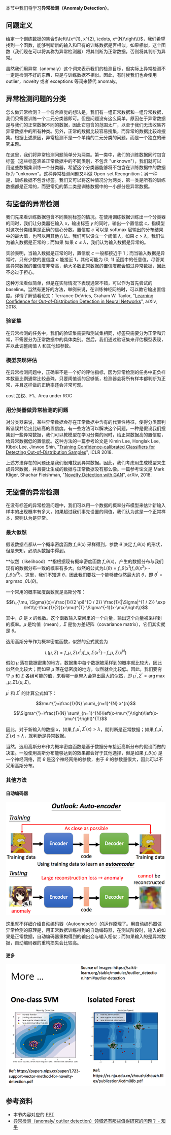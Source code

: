 本节中我们将学习**异常检测（Anomaly Detection）**。

## 问题定义

给定一个训练数据的集合$\left\\{x^{1}, x^{2}, \cdots, x^{N}\right\\}$，我们希望找到一个函数，能够判断新的输入和已有的训练数据是否相似。如果相似，这个函数（我们现在可以将其称为异常检测器）将其判断为正常数据，否则将其判断为异常。

虽然我们用异常（anomaly）这个词来表示我们的检测目标，但实际上异常检测不一定是检测不好的东西，只是与训练数据不相似。因此，有时候我们也会使用 outlier，novelty 或者 exceptions 等词来替代 anomaly。

## 异常检测问题的分类

怎么做异常检测？一个符合直觉的想法是，我们有一组正常数据和一组异常数据，我们只需要训练一个二元分类器即可。但是问题没有这么简单，原因在于异常数据是与我们的正常数据不同的数据，因此它包含的范围太广，以至于我们无法收集齐异常数据中的所有种类。另外，正常的数据比较容易搜集，而异常的数据比较难搜集。根据上述原因，异常检测不是一个单纯的二元分类的问题，而是一个独立的研究主题。

在这里，我们将异常检测问题简单分为两类。第一类中，我们的训练数据同时包含标签（这些标签涵盖正常数据中的不同类别，不包含 "unknown"），我们就可以用这些数据集训练一个分类器，希望这个分类器能够将不包含在训练数据中的数据标为 "unknown"。这种异常检测问题又叫做 Open-set Recognition；另一种是，训练数据不包含标签。我们又可以将这种情况分为两类，第一类是所有的训练数据都是正常的，而更常见的第二类是训练数据中的一小部分是异常数据。

## 有监督的异常检测

我们先来看训练数据包含不同类别标签的情况。在使用训练数据训练出一个分类器的同时，我们让分类器在输入 $x$，输出标签 $y$ 的同时，输出一个置信度 $c$，指模型对这次分类结果是正确的信心分数。置信度 $c$ 可以是 softmax 层输出的分布结果中的最大值，也可以用其他方法。我们可以设立一个阈值 $\lambda$，如果 $c > \lambda$，我们认为输入数据是正常的；而如果 如果 $c \leq \lambda$，我们认为输入数据是异常的。

实验表明，当输入数据是正常的时，置信度 $c$ 一般都接近于 1；而当输入数据是异常时，只有少数的置信度 $c$ 能接近 1，其他可能为 (0, 1) 范围中的任意值。尽管某些异常数据的置信度非常高，绝大多数正常数据的置信度都会超过异常数据，因此不必过于担心。

这种方法看似简单，但是在实际情况下表现通常不错，可以作为首先尝试的 baseline。当然有更好的方法，举例来说，在训练神经网络时，可以教它输出置信度。详情了解请看论文：Terrance DeVries, Graham W. Taylor, "[Learning Confidence for Out-of-Distribution Detection in Neural Networks](https://arxiv.org/pdf/1802.04865.pdf)", arXiv, 2018.

### 验证集

在异常检测的任务中，我们的验证集需要和测试集相同，标签只需要分为正常和异常，不需要分为正常数据中的具体类别。然后，我们通过验证集来评估模型表现，并以此调整阈值 $\lambda$ 和其他超参数。

### 模型表现评估

在异常检测问题中，正确率不是一个好的评估指标，因为异常检测的任务中正负样本数量比例通常比较悬殊，只要阈值调的足够低，检测器会将所有样本都判断为正常，并且这样做的正确率还会非常可观。

cost 加权、F1、Area under ROC

### 用分类器做异常检测的问题

对分类器来说，某些异常数据会存在正常数据中含有的代表性特征，使得分类器判断错误并给出比较高的置信度。有一些方法可以解决这个问题，一种是假设我们搜集到一些异常数据，我们可以教模型在学习分类的同时，给正常数据高的置信度，给异常数据低的置信度。这种方法的一篇参考论文是 Kimin Lee, Honglak Lee, Kibok Lee, Jinwoo Shin, "[Training Confidence-calibrated Classifiers for Detecting Out-of-Distribution Samples](https://arxiv.org/pdf/1711.09325.pdf)", ICLR 2018.

上述方法存在的问题还是我们很难找到异常数据。因此，我们考虑用生成模型来生成异常数据，并且要让生成的数据与正常数据没有那么像。一篇参考论文是 Mark Kliger, Shachar Fleishman, "[Novelty Detection with GAN](https://arxiv.org/pdf/1802.10560.pdf)", arXiv, 2018.

## 无监督的异常检测

在没有标签的异常检测问题中，我们可以用一个数据的概率分布模型来估计新输入样本的出现概率有多大，如果超过我们事先设置的阈值，我们认为这是一个正常样本，否则认为是异常。

### 最大似然

假设数据点都从一个概率密度函数 $f\_{\theta}(x)$ 采样得到，参数 $\theta$ 决定 $f\_{\theta}(x)$ 的形状，但是未知，必须从数据中得到。

**似然（likelihood）**指根据现有概率密度函数 $f\_{\theta}(x)$，产生的数据分布与我们现有的数据分布一致的概率有多大。似然的公式为$L(\theta)=f\_{\theta}\left(x^{1}\right) f\_{\theta}\left(x^{2}\right) \cdots f\_{\theta}\left(x^{N}\right)$。这里，我们不知道 $\theta$，因此我们要找一个能够使似然最大的 $\theta$，即 $\theta^{'}=\arg \max \_{\theta} L(\theta)$。

一个常用的概率密度函数就是高斯分布：

$$f\_{\mu, \Sigma}(x)=\frac{1}{(2 \pi)^{D / 2}} \frac{1}{|\Sigma|^{1 / 2}} \exp \left\\{-\frac{1}{2}(x-\mu)^{T} \Sigma^{-1}(x-\mu)\right\\}$$

其中，$D$ 是 $x$ 的维数。这个函数输入空间里的一个向量，输出这个向量被采样到的概率。$\mu$ 是均值（mean），$\Sigma$ 是协方差矩阵（covariance matrix），它们其实就是 $\theta$。

选用高斯分布作为概率密度函数，似然的公式就变为

$$L(\mu, \Sigma)=f\_{\mu, \Sigma}\left(x^{1}\right) f\_{\mu, \Sigma}\left(x^{2}\right) \cdots f\_{\mu, \Sigma}\left(x^{N}\right)$$

假如 $\mu$ 落在数据密集的地方，数据集中每个数据被采样到的概率就比较大，因此似然会比较大；而如果 $\mu$ 落在低密度的地方，似然就会比较低。因此，我们要穷举 $\mu$ 和 $\Sigma$ 各组可能的值，来看哪一组带入会算出最大的似然，即 $\mu^{'}, \Sigma^{'}=\arg \max \_{\mu, \Sigma} L(\mu, \Sigma)$。

$\mu^{'}$ 和 $\Sigma^{'}$ 的计算公式如下：

$$\mu^{'}=\frac{1}{N} \sum\_{n=1}^{N} x^{n}$$

$$\Sigma^{'}=\frac{1}{N} \sum\_{n=1}^{N}\left(x-\mu^{'}\right)\left(x-\mu^{'}\right)^{T}$$

因此，对于新输入的数据 $x$，如果 $f\_{\mu^{'}, \Sigma^{'}}(x)>\lambda$，就判断是正常数据；如果 $f\_{\mu^{'}, \Sigma^{'}}(x) \leq \lambda$，就判断是异常数据。

当然，选用高斯分布作为概率密度函数是基于数据分布接近高斯分布的假设而做的决策。一般使用高斯分布能够达到的效果都会好于其他选择，但是如果 $f\_{\theta}(x)$ 是一个神经网络，而 $\theta$ 是这个神经网络的参数，由于 $\theta$ 的参数量很大，因此可以不采用高斯分布。

### 其他方法

#### 自动编码器
 
![](https://raw.githubusercontent.com/bighuang624/pic-repo/master/Hung-yi-Lee-Anomaly-Detection-Autoencoder.png)
 
这里就不详细介绍自动编码器（Autoencoder）的运作原理了。用自动编码器做异常检测的原理是，用正常数据训练得到的自动编码器，在测试阶段时，输入的如果是正常数据，自动编码器重构得到的输出会与输入相似；而如果输入的是异常数据，自动编码器的重构损失会比较高。

#### 更多

![](https://raw.githubusercontent.com/bighuang624/pic-repo/master/Hung-yi-Lee-Anomaly-Detection-More.png)

## 参考资料

* 本节内容对应的 [PPT](http://speech.ee.ntu.edu.tw/~tlkagk/courses/ML_2019/Lecture/Detection%20(v9).pdf)
* [异常检测（anomaly/ outlier detection）领域还有那些值得研究的问题？ - 知乎](https://www.zhihu.com/question/324999831/answer/716118043)


<script type="text/x-mathjax-config">
MathJax.Hub.Config({
  tex2jax: {inlineMath: [ ['$', '$'] ],
        displayMath: [ ['$$', '$$']]}
});
</script>

<script type="text/javascript" src="https://cdn.bootcss.com/mathjax/2.7.2/MathJax.js?config=default"></script>